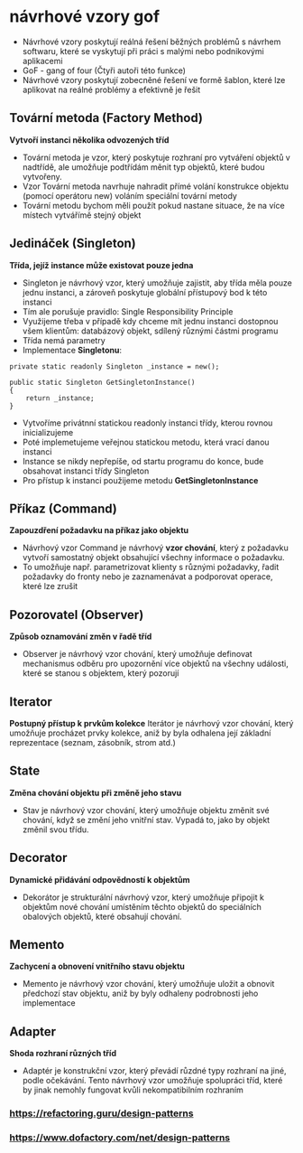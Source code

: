 # návrhové vzory gof
* Návrhové vzory poskytují reálná řešení běžných problémů s návrhem softwaru, které se vyskytují při práci s malými nebo podnikovými aplikacemi
* GoF - gang of four (Čtyři autoři této funkce)
* Návrhové vzory poskytují zobecněné řešení ve formě šablon, které lze aplikovat na reálné problémy a efektivně je řešit
## Tovární metoda (Factory Method)
__Vytvoří instanci několika odvozených tříd__
* Tovární metoda je vzor, který poskytuje rozhraní pro vytváření objektů v nadtřídě, ale umožňuje podtřídám měnit typ objektů, které budou vytvořeny.
* Vzor Tovární metoda navrhuje nahradit přímé volání konstrukce objektu (pomocí operátoru new) voláním speciální tovární metody
* Tovární metodu bychom měli použít pokud nastane situace, že na více místech vytvářímě stejný objekt
## Jedináček (Singleton)
__Třída, jejíž instance může existovat pouze jedna__
* Singleton je návrhový vzor, který umožňuje zajistit, aby třída měla pouze jednu instanci, a zároveň poskytuje globální přístupový bod k této instanci
* Tím ale porušuje pravidlo: Single Responsibility Principle
* Využijeme třeba v případě kdy chceme mít jednu instanci dostopnou všem klientům: databázový objekt, sdílený různými částmi programu
* Třída nemá parametry
* Implementace __Singletonu__:
```
private static readonly Singleton _instance = new();
        
public static Singleton GetSingletonInstance()
{
    return _instance;
}
```
* Vytvoříme privátnní statickou readonly instanci třídy, kterou rovnou inicializujeme
* Poté implemetujeme veřejnou statickou metodu, která vrací danou instanci
* Instance se nikdy nepřepíše, od startu programu do konce, bude obsahovat instanci třídy Singleton
* Pro přístup k instanci použijeme metodu __GetSingletonInstance__

## Příkaz (Command)
__Zapouzdření požadavku na příkaz jako objektu__
* Návrhový vzor Command je návrhový __vzor chování__, který z požadavku vytvoří samostatný objekt obsahující všechny informace o požadavku.
* To umožňuje např. parametrizovat klienty s různými požadavky, řadit požadavky do fronty nebo je zaznamenávat a podporovat operace, které lze zrušit
## Pozorovatel (Observer)
 __Způsob oznamování změn v řadě tříd__
* Observer je návrhový vzor chování, který umožňuje definovat mechanismus odběru pro upozornění více objektů na všechny události, které se stanou s objektem, který pozorují
## Iterator
__Postupný přístup k prvkům kolekce__
Iterátor je návrhový vzor chování, který umožňuje procházet prvky kolekce, aniž by byla odhalena její základní reprezentace (seznam, zásobník, strom atd.)
## State
__Změna chování objektu při změně jeho stavu__
* Stav je návrhový vzor chování, který umožňuje objektu změnit své chování, když se změní jeho vnitřní stav. Vypadá to, jako by objekt změnil svou třídu.
## Decorator
__Dynamické přidávání odpovědností k objektům__
* Dekorátor je strukturální návrhový vzor, který umožňuje připojit k objektům nové chování umístěním těchto objektů do speciálních obalových objektů, které obsahují chování.
## Memento
__Zachycení a obnovení vnitřního stavu objektu__
* Memento je návrhový vzor chování, který umožňuje uložit a obnovit předchozí stav objektu, aniž by byly odhaleny podrobnosti jeho implementace
## Adapter
__Shoda rozhraní různých tříd__
* Adaptér je konstrukční vzor, který převádí růzdné typy rozhraní na jiné, podle očekávání. Tento návrhový vzor umožňuje spolupráci tříd, které by jinak nemohly fungovat kvůli nekompatibilním rozhraním

### https://refactoring.guru/design-patterns
### https://www.dofactory.com/net/design-patterns
